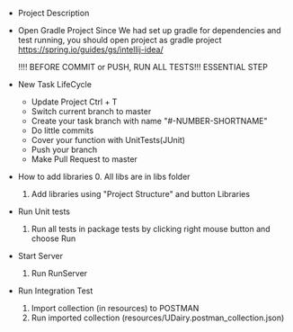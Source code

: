 * Project Description

* Open Gradle Project
    Since We had set up gradle for dependencies and test running, you should open project as gradle project
    https://spring.io/guides/gs/intellij-idea/

    !!!! BEFORE COMMIT or PUSH, RUN ALL TESTS!!! ESSENTIAL STEP

* New Task LifeCycle

    * Update Project Ctrl + T
    * Switch current branch to master
    * Create your task branch with name "#-NUMBER-SHORTNAME"
    * Do little commits
    * Cover your function with UnitTests(JUnit)
    * Push your branch
    * Make Pull Request to master

* How to add libraries
    0. All libs are in libs folder
    1. Add libraries using "Project Structure" and button Libraries

* Run Unit tests
    1. Run all tests in package tests by clicking right mouse button and choose Run

* Start Server
    1. Run RunServer

* Run Integration Test
     1. Import collection (in resources) to POSTMAN
     2. Run imported collection (resources/UDairy.postman_collection.json)
